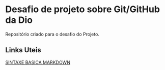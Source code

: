 # Desafio de projeto sobre Git/GitHub da Dio
Repositório criado para o desafio do Projeto.
## Links Uteis 
[SINTAXE BASICA MARKDOWN](https://markdownguide.org/basic-syntax/)
